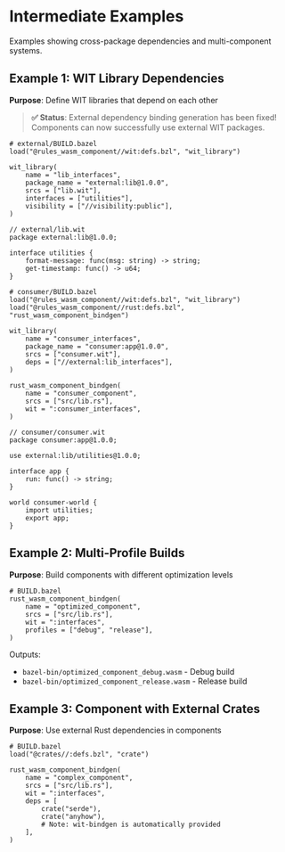 # Intermediate Examples

Examples showing cross-package dependencies and multi-component systems.

## Example 1: WIT Library Dependencies

**Purpose**: Define WIT libraries that depend on each other

> **✅ Status**: External dependency binding generation has been fixed! Components can now successfully use external WIT packages.

```starlark
# external/BUILD.bazel  
load("@rules_wasm_component//wit:defs.bzl", "wit_library")

wit_library(
    name = "lib_interfaces",
    package_name = "external:lib@1.0.0",
    srcs = ["lib.wit"],
    interfaces = ["utilities"],
    visibility = ["//visibility:public"],
)
```

```wit
// external/lib.wit
package external:lib@1.0.0;

interface utilities {
    format-message: func(msg: string) -> string;
    get-timestamp: func() -> u64;
}
```

```starlark
# consumer/BUILD.bazel
load("@rules_wasm_component//wit:defs.bzl", "wit_library")
load("@rules_wasm_component//rust:defs.bzl", "rust_wasm_component_bindgen")

wit_library(
    name = "consumer_interfaces",
    package_name = "consumer:app@1.0.0",
    srcs = ["consumer.wit"],
    deps = ["//external:lib_interfaces"],
)

rust_wasm_component_bindgen(
    name = "consumer_component",
    srcs = ["src/lib.rs"],
    wit = ":consumer_interfaces",
)
```

```wit
// consumer/consumer.wit
package consumer:app@1.0.0;

use external:lib/utilities@1.0.0;

interface app {
    run: func() -> string;
}

world consumer-world {
    import utilities;
    export app;
}
```

## Example 2: Multi-Profile Builds

**Purpose**: Build components with different optimization levels

```starlark
# BUILD.bazel
rust_wasm_component_bindgen(
    name = "optimized_component",
    srcs = ["src/lib.rs"],
    wit = ":interfaces",
    profiles = ["debug", "release"],
)
```

Outputs:
- `bazel-bin/optimized_component_debug.wasm` - Debug build
- `bazel-bin/optimized_component_release.wasm` - Release build

## Example 3: Component with External Crates

**Purpose**: Use external Rust dependencies in components

```starlark
# BUILD.bazel
load("@crates//:defs.bzl", "crate")

rust_wasm_component_bindgen(
    name = "complex_component",
    srcs = ["src/lib.rs"],
    wit = ":interfaces",
    deps = [
        crate("serde"),
        crate("anyhow"),
        # Note: wit-bindgen is automatically provided
    ],
)
```